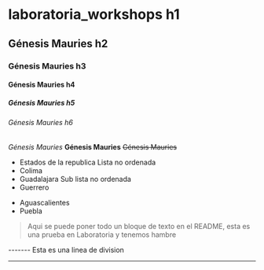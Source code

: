 # laboratoria_workshops h1
## Génesis Mauries h2
### Génesis Mauries h3
#### Génesis Mauries h4
##### Génesis Mauries h5
###### Génesis Mauries h6
*Génesis Mauries*
**Génesis Mauries**
~~Génesis Mauries~~
* Estados de la republica Lista no ordenada
* Colima
* Guadalajara Sub lista no ordenada
* Guerrero
+ Aguascalientes
+ Puebla
> Aqui se puede poner todo un bloque de texto en el README, esta es una prueba en Laboratoria y tenemos hambre

------- Esta es una linea de division
*****
